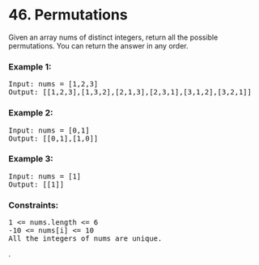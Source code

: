 # 46. Permutations


Given an array nums of distinct integers, return all the possible permutations. You can return the answer in any order.

 

### Example 1:

<pre>Input: nums = [1,2,3]
Output: [[1,2,3],[1,3,2],[2,1,3],[2,3,1],[3,1,2],[3,2,1]]</pre>
### Example 2:

<pre>Input: nums = [0,1]
Output: [[0,1],[1,0]]</pre>

### Example 3:

<pre>Input: nums = [1]
Output: [[1]]</pre>
 

### Constraints:

<pre>1 <= nums.length <= 6
-10 <= nums[i] <= 10
All the integers of nums are unique.</pre>
.
